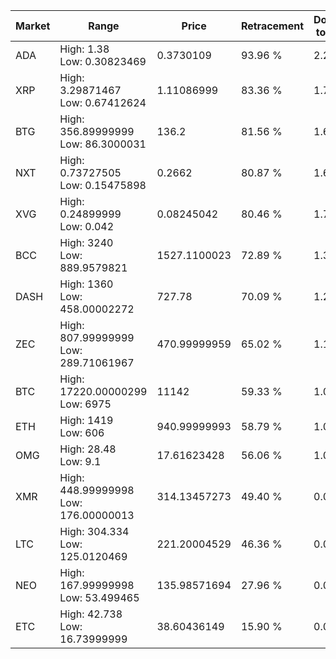 | Market | Range | Price| Retracement | Doubles to 50% |
| --- | --- | --- | --- | --- |
| ADA | High: 1.38<br />Low: 0.30823469 | 0.3730109 | 93.96 % | 2.26 |
| XRP | High: 3.29871467<br />Low: 0.67412624 | 1.11086999 | 83.36 % | 1.79 |
| BTG | High: 356.89999999<br />Low: 86.3000031 | 136.2 | 81.56 % | 1.63 |
| NXT | High: 0.73727505<br />Low: 0.15475898 | 0.2662 | 80.87 % | 1.68 |
| XVG | High: 0.24899999<br />Low: 0.042 | 0.08245042 | 80.46 % | 1.76 |
| BCC | High: 3240<br />Low: 889.9579821 | 1527.1100023 | 72.89 % | 1.35 |
| DASH | High: 1360<br />Low: 458.00002272 | 727.78 | 70.09 % | 1.25 |
| ZEC | High: 807.99999999<br />Low: 289.71061967 | 470.99999959 | 65.02 % | 1.17 |
| BTC | High: 17220.00000299<br />Low: 6975 | 11142 | 59.33 % | 1.09 |
| ETH | High: 1419<br />Low: 606 | 940.99999993 | 58.79 % | 1.08 |
| OMG | High: 28.48<br />Low: 9.1 | 17.61623428 | 56.06 % | 1.07 |
| XMR | High: 448.99999998<br />Low: 176.00000013 | 314.13457273 | 49.40 % | 0.00 |
| LTC | High: 304.334<br />Low: 125.0120469 | 221.20004529 | 46.36 % | 0.00 |
| NEO | High: 167.99999998<br />Low: 53.499465 | 135.98571694 | 27.96 % | 0.00 |
| ETC | High: 42.738<br />Low: 16.73999999 | 38.60436149 | 15.90 % | 0.00 |
